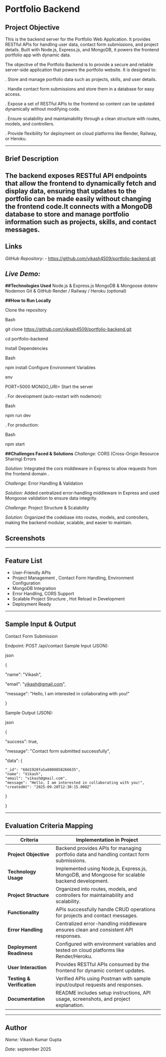 # Portfolio Backend

## Project Objective
This is the backend server for the Portfolio Web Application.
It provides RESTful APIs for handling user data, contact form submissions, and project details. Built with Node.js, Express.js, and MongoDB, it powers the frontend portfolio app with dynamic data.

The objective of the Portfolio Backend is to provide a secure and reliable server-side application that powers the portfolio website. It is designed to:

 . Store and manage portfolio data such as projects, skills, and user details.

 . Handle contact form submissions and store them in a database for easy access.

 . Expose a set of RESTful APIs to the frontend so content can be updated dynamically without modifying code.

 . Ensure scalability and maintainability through a clean structure with routes, models, and controllers.

 . Provide flexibility for deployment on cloud platforms like Render, Railway, or Heroku.
 
 ---

 ## Brief Description
 The backend exposes RESTful API endpoints that allow the frontend to dynamically fetch and display data, ensuring that updates to the portfolio can be made easily without changing the frontend code.It connects with a MongoDB database to store and manage portfolio information such as projects, skills, and contact messages.
 ---

 ## Links
 *GitHub Repository:* - https://github.com/vikash4509/portfolio-backend.git
 
 *Live Demo:*
 ---

 
**##Technologies Used**
Node.js & Express.js 
MongoDB & Mongoose
dotenv 
Nodemon 
Git & GitHub 
Render / Railway / Heroku (optional) 

**##How to Run Locally**

Clone the repository

Bash

git clone  https://github.com/vikash4509/portfolio-backend.git

cd portfolio-backend

Install Dependencies

Bash

npm install
Configure Environment Variables

env

PORT=5000
MONGO_URI=
Start the server

. For development (auto-restart with nodemon):

Bash

npm run dev

. For production:

Bash

npm start



**##Challenges Faced & Solutions**
*Challenge:* CORS (Cross-Origin Resource Sharing) Errors

*Solution:* Integrated the cors middleware in Express to allow requests from the frontend domain .

*Challenge:* Error Handling & Validation

*Solution:* Added centralized error-handling middleware in Express and used Mongoose validation to ensure data integrity.

*Challenge:* Project Structure & Scalability

*Solution:* Organized the codebase into routes, models, and controllers, making the backend modular, scalable, and easier to maintain.


## Screenshots

---

## Feature List
- User-Friendly APIs
- Project Management , Contact Form Handling, Environment Configuration 
- MongoDB Integration 
- Error Handling, CORS Support
- Scalable Project Structure , Hot Reload in Development 
- Deployment Ready

---

## Sample Input & Output 
Contact Form Submission

Endpoint: POST /api/contact
Sample Input (JSON):

json

{

  "name": "Vikash",
  
  "email": "vikash@gmail.com",
  
  "message": "Hello, I am interested in collaborating with you!"

}

Sample Output (JSON): 

json

{

  "success": true,
  
  "message": "Contact form submitted successfully",
  
  "data": {
  
    "_id": "68d1920fa5a0800858266635",
    "name": "Vikash",
    "email": "vikash@gmail.com",
    "message": "Hello, I am interested in collaborating with you!",
    "createdAt": "2025-09-20T12:30:15.000Z"
    
  }
  
}

---

## Evaluation Criteria Mapping

| **Criteria**               | **Implementation in Project**                                                                  |
| -------------------------- | ---------------------------------------------------------------------------------------------- |
| **Project Objective**      | Backend provides APIs for managing portfolio data and handling contact form submissions.       |
| **Technology Usage**       | Implemented using Node.js, Express.js, MongoDB, and Mongoose for scalable backend development. |
| **Project Structure**      | Organized into routes, models, and controllers for maintainability and scalability.            |
| **Functionality**          | APIs successfully handle CRUD operations for projects and contact messages.                    |
| **Error Handling**         | Centralized error-handling middleware ensures clean and consistent API responses.              |
| **Deployment Readiness**   | Configured with environment variables and tested on cloud platforms like Render/Heroku.        |
| **User Interaction**       | Provides RESTful APIs consumed by the frontend for dynamic content updates.                    |
| **Testing & Verification** | Verified APIs using Postman with sample input/output requests and responses.                   |
| **Documentation**          | README includes setup instructions, API usage, screenshots, and project explanation.           |

---


## Author

*Name:*   Vikash Kumar Gupta

*Date:*  september 2025



